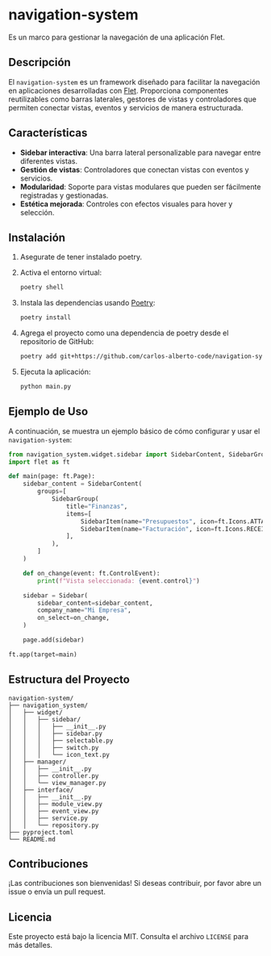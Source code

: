 # navigation-system

Es un marco para gestionar la navegación de una aplicación Flet.

## Descripción

El `navigation-system` es un framework diseñado para facilitar la navegación en aplicaciones desarrolladas con [Flet](https://flet.dev/). Proporciona componentes reutilizables como barras laterales, gestores de vistas y controladores que permiten conectar vistas, eventos y servicios de manera estructurada.

## Características

- **Sidebar interactiva**: Una barra lateral personalizable para navegar entre diferentes vistas.
- **Gestión de vistas**: Controladores que conectan vistas con eventos y servicios.
- **Modularidad**: Soporte para vistas modulares que pueden ser fácilmente registradas y gestionadas.
- **Estética mejorada**: Controles con efectos visuales para hover y selección.

## Instalación

1. Asegurate de tener instalado poetry.

2. Activa el entorno virtual:
   ```bash
   poetry shell
   ```

3. Instala las dependencias usando [Poetry](https://python-poetry.org/):
   ```bash
   poetry install
   ```

4. Agrega el proyecto como una dependencia de poetry desde el repositorio de GitHub:
    ```bash
    poetry add git+https://github.com/carlos-alberto-code/navigation-system.git
    ```

4. Ejecuta la aplicación:
   ```bash
   python main.py
   ```

## Ejemplo de Uso

A continuación, se muestra un ejemplo básico de cómo configurar y usar el `navigation-system`:

```python
from navigation_system.widget.sidebar import SidebarContent, SidebarGroup, SidebarItem, Sidebar
import flet as ft

def main(page: ft.Page):
    sidebar_content = SidebarContent(
        groups=[
            SidebarGroup(
                title="Finanzas",
                items=[
                    SidebarItem(name="Presupuestos", icon=ft.Icons.ATTACH_MONEY),
                    SidebarItem(name="Facturación", icon=ft.Icons.RECEIPT),
                ],
            ),
        ]
    )

    def on_change(event: ft.ControlEvent):
        print(f"Vista seleccionada: {event.control}")

    sidebar = Sidebar(
        sidebar_content=sidebar_content,
        company_name="Mi Empresa",
        on_select=on_change,
    )

    page.add(sidebar)

ft.app(target=main)
```

## Estructura del Proyecto

```plaintext
navigation-system/
├── navigation_system/
│   ├── widget/
│   │   ├── sidebar/
│   │   │   ├── __init__.py
│   │   │   ├── sidebar.py
│   │   │   ├── selectable.py
│   │   │   ├── switch.py
│   │   │   └── icon_text.py
│   ├── manager/
│   │   ├── __init__.py
│   │   ├── controller.py
│   │   └── view_manager.py
│   ├── interface/
│   │   ├── __init__.py
│   │   ├── module_view.py
│   │   ├── event_view.py
│   │   ├── service.py
│   │   └── repository.py
├── pyproject.toml
└── README.md
```

## Contribuciones

¡Las contribuciones son bienvenidas! Si deseas contribuir, por favor abre un issue o envía un pull request.

## Licencia

Este proyecto está bajo la licencia MIT. Consulta el archivo `LICENSE` para más detalles.
